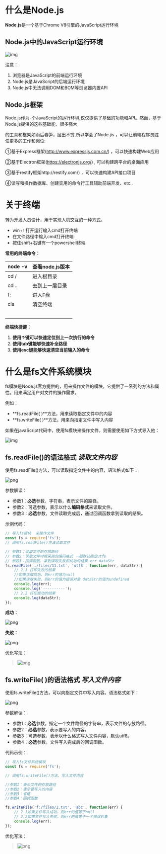 # 什么是Node.js

**Node.js**是一个基于Chrome V8引擎的JavaScript运行环境

## Node.js中的JavaScript运行环境

![img](https://cdn.nlark.com/yuque/0/2022/png/26760678/1655822357450-119a84ee-f87e-471f-adeb-96b9c664695e.png)

注意：

1. 浏览器是JavaScript的前端运行环境
2. Node.js是JavaScript的后端运行环境
3. Node.js中无法调用DOM和BOM等浏览器内置API 

## Node.js框架

Node.js作为-个JavaScript的运行环境,仅仅提供了基础的功能和API。然而，基于Node.js提供的这些基础能，很多强大

的工具和框架如雨后春笋，层出不穷,所以学会了Node.jis ，可以让前端程序员胜任更多的工作和岗位:

①基于Express框架(http://www.expressjs.com.cn/) ，可以快速构建Web应用

②基于Electron框架(https://electronjs.org/) , 可以构建跨平台的桌面应用

③基于restify框架http://restify.com/) ，可以快速构建API接口项目

④读写和操作数据库、创建实用的命令行工具辅助前端开发、etc..

# 关于终端

转为开发人员设计，用于实现人机交互的一种方式。

- win+r 打开运行输入cmd打开终端
- 在文件路径中输入cmd打开终端
- 按住shift+右键有一个powershell终端

**常用的终端命令：**

| node -v | 查看node.js版本 |
| ------- | --------------- |
| cd  /   | 进入根目录      |
| cd ..   | 去到上一层目录  |
| f:      | 进入F盘         |
| cls     | 清空终端        |
|         |                 |
|         |                 |
|         |                 |
|         |                 |
|         |                 |

**终端快捷键：**

1. **使用↑键可以快速定位到上一次执行的命令**
2. **使用tab键能够快速补全路径**
3. **使用esc键能够快速清空当前输入的命令**

# 什么是fs文件系统模块

fs模块是Node.js官方提供的，用来操作文件的模块，它提供了一系列的方法和属性。用来满足用户对文件的操作需求。

例如：
- **fs.readFile( )**方法，用来读取指定文件中的内容
- **fs.writeFile( )**方法，用来向指定文件中写入内容

如果在javaScript代码中，使用fs模块来操作文件，则需要使用如下方式导入他：

![img](https://cdn.nlark.com/yuque/0/2022/png/26760678/1655904379652-fb60eeb1-f9a9-4703-864e-e83eea12097f.png)

## fs.readFile()的语法格式      *读取文件内容*
使用fs.readFile()方法，可以读取指定文件中的内容，语法格式如下：

![png](https://i.bmp.ovh/imgs/2022/06/22/a205835e3c0951ef.png)

参数解读：
- 参数1：**必选**参数，字符串，表示文件的路径。
- 参数2：可选参数，表示以什么**编码格式**来读取文件。
- 参数3：**必选**参数，文件读取完成后，通过回调函数拿到读取的结果。


示例代码：
```js
// 导入fs模块  来操作文件
const fs = require('fs');
// 调用fs.readFile()方法读取文件

// 参数1：读取文件的存放路径
// 参数2：读取文件时候采用的编码格式 一般默认指定utf8
// 参数3：回调函数，拿到读取失败和成功的结果 err dataStr
fs.readFile('./files/11.txt', 'utf8', function(err, dataStr) {
    // 2.1 打印失败的结果
    //如果读取成功，则err的值为null
    //如果读取失败，则err的值为错误对象 dataStr的值为undefined
    console.log(err);
    console.log('----------');
    // 2.2 打印成功的结果
    console.log(dataStr);
});
```

**成功：**

![png](https://i.bmp.ovh/imgs/2022/06/22/e41f9d8c61cbe03b.png)

**失败：**

![png](https://i.bmp.ovh/imgs/2022/06/22/58cc12468873bbe8.png)

优化写法：

>![png](https://i.bmp.ovh/imgs/2022/06/22/1a6b2b72ed2946a8.png)


## fs.writeFile( )的语法格式      *写入文件内容*
使用fs.writeFile()方法，可以向指定文件中写入内容。语法格式如下：

![png](https://i.bmp.ovh/imgs/2022/06/22/adf82be76daf111c.png)

参数解读：

- 参数1：**必选**参数，指定一个文件路径的字符串，表示文件的存放路径。
- 参数2：**必选**参数，表示要写入的内容。
- 参数3：可选参数，表示以什么格式写入文件内容，默认utf8。
- 参数4：**必选**参数，文件写入完成后的回调函数。

代码示例：
```js
// 导入fs文件系统模块
const fs = require('fs');

// 调用fs.writeFile()方法，写入文件内容

//参数1：表示文件的存放路径
//参数2：表示要写入的内容
//参数3：省略
//参数4：回调函数

fs.writeFile('f:/files/2.txt', 'abc', function(err) {
    // 2.1如果文件写入成功，则err的值等于null
    // 2.2如果文件写入失败，则err的值等于一个错误对象
    console.log(err);
});
```

优化写法：

>![png](https://i.bmp.ovh/imgs/2022/06/22/edd1798ffc5eec30.png)